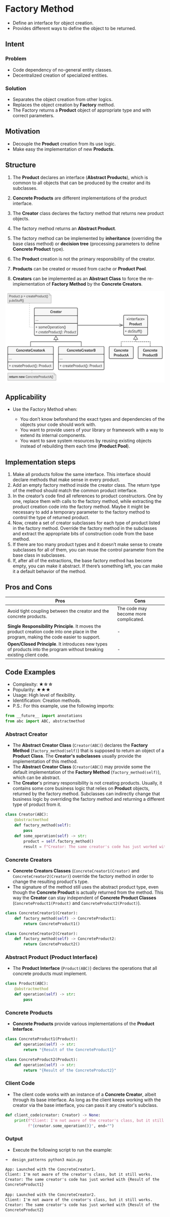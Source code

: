 # Factory Method

- Define an interface for object creation.
- Provides different ways to define the object to be returned.

## Intent

### Problem

- Code dependency of no-general entity classes.
- Decentralized creation of specialized entities.

### Solution

- Separates the object creation from other logics.
- Replaces the object creation by **Factory** method.
- The Factory returns a **Product** object of appropriate type and with correct parameters.

## Motivation

- Decouple the **Product** creation from its use logic.
- Make easy the implementation of new **Products**.

## Structure

1. The **Product** declares an interface (**Abstract Products**), which is common to all objects that can be produced by the creator and its subclasses.
2. **Concrete Products** are different implementations of the product interface.
3. The **Creator** class declares the factory method that returns new product objects.

  1. The factory method returns an **Abstract Product**.
  2. The factory method can be implemented by **inheritance** (overriding the base class method) or **decision tree** (processing parameters to define **Concrete Product** type).
  3. The **Product** creation is not the primary responsibility of the creator.
  4. **Products** can be created or reused from cache or **Product Pool**.

4. **Creators** can be implemented as an **Abstract Class** to force the re-implementation of **Factory Method** by the **Concrete Creators**.

![Factory Method Structure](images/factory_method_structure.png)

## Applicability

- Use the Factory Method when:

  - You don’t know beforehand the exact types and dependencies of the objects your code should work with.
  - You want to provide users of your library or framework with a way to extend its internal components.
  - You want to save system resources by reusing existing objects instead of rebuilding them each time (**Product Pool**).

## Implementation steps

1. Make all products follow the same interface. This interface should declare methods that make sense in every product.
2. Add an empty factory method inside the creator class. The return type of the method should match the common product interface.
3. In the creator’s code find all references to product constructors. One by one, replace them with calls to the factory method, while extracting the product creation code into the factory method. Maybe it might be necessary to add a temporary parameter to the factory method to control the type of returned product.
4. Now, create a set of creator subclasses for each type of product listed in the factory method. Override the factory method in the subclasses and extract the appropriate bits of construction code from the base method.
5. If there are too many product types and it doesn’t make sense to create subclasses for all of them, you can reuse the control parameter from the base class in subclasses.
6. If, after all of the extractions, the base factory method has become empty, you can make it abstract. If there’s something left, you can make it a default behavior of the method.

## Pros and Cons

| Pros                                                                                                                                      | Cons                                  |
| ----------------------------------------------------------------------------------------------------------------------------------------- | ------------------------------------- |
| Avoid tight coupling between the creator and the concrete products.                                                                       | The code may become more complicated. |
| **Single Responsibility Principle**. It moves the product creation code into one place in the program, making the code easier to support. | -                                     |
| **Open/Closed Principle**. It introduces new types of products into the program without breaking existing client code.                    | -                                     |

## Code Examples

- Complexity: **★☆☆**
- Popularity: **★★★**
- Usage: High level of flexibility.
- Identification: Creation methods.
- P.S.: For this example, use the following imports:

```python
from __future__ import annotations
from abc import ABC, abstractmethod
```

### Abstract Creator

- The **Abstract Creator Class** (`Creator(ABC)`) declares the **Factory Method** (`factory_method(self)`) that is supposed to return an object of a **Product Class**. The **Creator's subclasses** usually provide the implementation of this method.
- The **Abstract Creator Class** (`Creator(ABC)`) may provide some the default implementation of the **Factory Method** (`factory_method(self)`), which can be abstract.
- The **Creator**'s primary responsibility is not creating products. Usually, it contains some core business logic that relies on **Product** objects, returned by the factory method. Subclasses can indirectly change that business logic by overriding the factory method and returning a different type of product from it.

```python
class Creator(ABC):
    @abstractmethod
    def factory_method(self):
        pass
    def some_operation(self) -> str:
        product = self.factory_method()
        result = f"Creator: The same creator's code has just worked with {product.operation()}"
```

### Concrete Creators

- **Concrete Creators Classes** (`ConcreteCreator1(Creator)` and `ConcreteCreator2(Creator)`) override the factory method in order to change the resulting product's type.
- The signature of the method still uses the abstract product type, even though the **Concrete Product** is actually returned from the method. This way the **Creator** can stay independent of **Concrete Product Classes** (`ConcreteProduct1(Product)` and `ConcreteProduct2(Product)`).

```python
class ConcreteCreator1(Creator):
    def factory_method(self) -> ConcreteProduct1:
        return ConcreteProduct1()
```

```python
class ConcreteCreator2(Creator):
    def factory_method(self) -> ConcreteProduct2:
        return ConcreteProduct2()
```

### Abstract Product (Product Interface)

- The **Product Interface** (`Product(ABC)`) declares the operations that all concrete products must implement.

```python
class Product(ABC):
    @abstractmethod
    def operation(self) -> str:
        pass
```

### Concrete Products

- **Concrete Products** provide various implementations of the **Product Interface**.

```python
class ConcreteProduct1(Product):
    def operation(self) -> str:
        return "{Result of the ConcreteProduct1}"
```

```python
class ConcreteProduct2(Product):
    def operation(self) -> str:
        return "{Result of the ConcreteProduct2}"
```

### Client Code

- The client code works with an instance of a **Concrete Creator**, albeit through its base interface. As long as the client keeps working with the creator via the base interface, you can pass it any creator's subclass.

```python
def client_code(creator: Creator) -> None:
    print(f"Client: I'm not aware of the creator's class, but it still works.\n"
          f"{creator.some_operation()}", end="")
```

### Output

- Execute the following script to run the example:

```shell
➜  design_patterns python3 main.py
```

```plain
App: Launched with the ConcreteCreator1.
Client: I'm not aware of the creator's class, but it still works.
Creator: The same creator's code has just worked with {Result of the ConcreteProduct1}

App: Launched with the ConcreteCreator2.
Client: I'm not aware of the creator's class, but it still works.
Creator: The same creator's code has just worked with {Result of the ConcreteProduct2}
```
